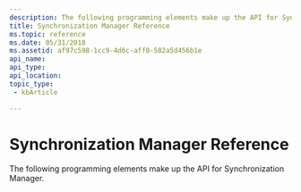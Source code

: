 ```yaml
---
description: The following programming elements make up the API for Synchronization Manager.
title: Synchronization Manager Reference
ms.topic: reference
ms.date: 05/31/2018
ms.assetid: af97c598-1cc9-4d6c-aff0-582a5d456b1e
api_name: 
api_type: 
api_location: 
topic_type: 
 - kbArticle

---
```


# Synchronization Manager Reference

The following programming elements make up the API for Synchronization Manager.

 

 



